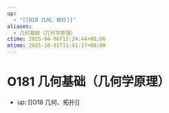 ```yaml
---
up:
  - "[[O18 几何、拓扑]]"
aliases:
  - 几何基础（几何学原理）
ctime: 2025-04-06T15:24:44+08:00
mtime: 2025-10-01T11:41:27+08:00
---
```


# O181 几何基础（几何学原理）

- up: [[O18 几何、拓扑]]
